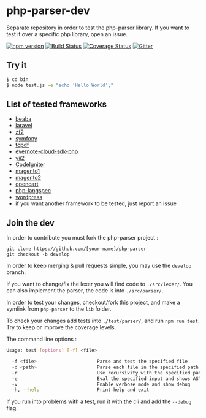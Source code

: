 # php-parser-dev

Separate repository in order to test the php-parser library. If you want to test it over a specific php library, open an issue.

[![npm version](https://badge.fury.io/js/php-parser.svg)](https://www.npmjs.com/package/php-parser)
[![Build Status](https://travis-ci.org/glayzzle/php-parser-dev.svg?branch=master)](https://travis-ci.org/glayzzle/php-parser-dev)
[![Coverage Status](https://coveralls.io/repos/github/glayzzle/php-parser-dev/badge.svg?branch=master)](https://coveralls.io/github/glayzzle/php-parser-dev?branch=master)
[![Gitter](https://img.shields.io/badge/GITTER-join%20chat-green.svg)](https://gitter.im/glayzzle/Lobby)

## Try it

```sh
$ cd bin
$ node test.js -e "echo 'Hello World';"
```

## List of tested frameworks

* [beaba](https://github.com/ichiriac/beaba)
* [laravel](https://github.com/laravel/laravel)
* [zf2](https://github.com/zendframework/zf2)
* [symfony](https://github.com/symfony/symfony)
* [tcpdf](https://github.com/tecnickcom/TCPDF)
* [evernote-cloud-sdk-php](https://github.com/evernote/evernote-cloud-sdk-php)
* [yii2](https://github.com/yiisoft/yii2)
* [CodeIgniter](https://github.com/bcit-ci/CodeIgniter)
* [magento1](https://github.com/bragento/magento-core)
* [magento2](https://github.com/magento/magento2)
* [opencart](https://github.com/opencart/opencart)
* [php-langspec](https://github.com/glayzzle/php-langspec)
* [wordpress](https://github.com/WordPress/WordPress)
* if you want another framework to be tested, just report an issue

## Join the dev

In order to contribute you must fork the php-parser project :

```
git clone https://github.com/[your-name]/php-parser
git checkout -b develop
```

In order to keep merging & pull requests simple, you may use the `develop` branch.

If you want to change/fix the lexer you will find code to `./src/lexer/`.
You can also implement the parser, the code is into `./src/parser/`.

In order to test your changes, checkout/fork this project, and make
a symlink from `php-parser` to the ̀`lib` folder.

To check your changes add tests into `./test/parser/`, and run `npm run test`.
Try to keep or improve the coverage levels.

The command line options :

```sh
Usage: test [options] [-f] <file>

  -f <file>                      Parse and test the specified file
  -d <path>                      Parse each file in the specified path
  -r                             Use recursivity with the specified path
  -e                             Eval the specified input and shows AST
  -v                             Enable verbose mode and show debug
  -h, --help                     Print help and exit
```

If you run into problems with a test, run it with the cli and add the `--debug` flag.
